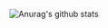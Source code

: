 ![Anurag's github stats](https://github-readme-stats.vercel.app/api?username=imaojun&show_icons=true&theme=radical)

